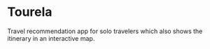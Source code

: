# Tourela
Travel recommendation app for solo travelers which also shows the itinerary in an interactive map.
